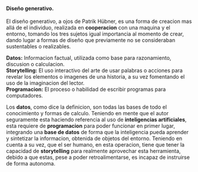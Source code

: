 #### Diseño generativo.

El diseño generativo, a ojos de Patrik Hübner, es una forma de creacion mas allá de el individuo, realizada en **cooperacion** con una maquina y el entorno, tomando los tres sujetos
igual importancia al momento de crear, dando lugar a formas de diseño que previamente no se consideraban sustentables o realizables.  

**Datos:** Informacion factual, utilizada como base para razonamiento, discusion o calculacion.  
**Storytelling:** El uso interactivo del arte de usar palabras o acciones para revelar los elementos o imagenes de una historia, a su vez fomentando el uso de la imaginacion del lector.  
**Programacion:** El proceso o habilidad de escribir programas para computadores.  

Los **datos**, como dice la definicion, son todas las bases de todo el conocimiento y formas de calculo. Teniendo en mente que el autor seguramente esta haciendo referencia al uso de
**inteligencias artificiales**, esta requiere de **programacion** para poder funcionar en primer lugar, integrando una **base de datos** de forma que la inteligencia pueda aprender y
sintetizar la informacion, obtenida de objetos del entorno. Teniendo en cuenta a su vez, que el ser humano, en esta operacion, tiene que tener la capacidad de **storytelling** para realmente
aprovechar esta herramienta, debido a que estas, pese a poder retroalimentarse, es incapaz de instruirse de forma autonoma.

